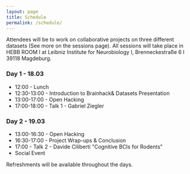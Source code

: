 ```yaml
---
layout: page
title: Schedule
permalink: /schedule/
---
```


Attendees will be to work on collaborative projects on three different datasets (See more on the sessions page).
All sessions will take place in HEBB ROOM I at Leibniz Institute for Neurobiology I, Brenneckestraße 6 I 39118 Magdeburg.

<h3>Day 1 - 18.03</h3>
  <ul>
    <li>12:00 - Lunch</li>
    <li>12:30-13:00 - Introduction to Brainhack& Datasets Presentation </li>
    <li>13:00-17:00 - Open Hacking</li>
    <li>17:00-18:00 - Talk 1 - Gabriel Ziegler</li>
  </ul>

  <h3>Day 2 - 19.03</h3>
  <ul>
    <li>13:00-16:30 - Open Hacking</li>
    <li>16:30-17:00 - Project Wrap-ups & Conclusion </li>
    <li>17:00 - Talk 2 - Davide Ciliberti "Cognitive BCIs for Rodents"</li>
    <li>Social Event</li>
  </ul>

  Refreshments will be available throughout the days.
